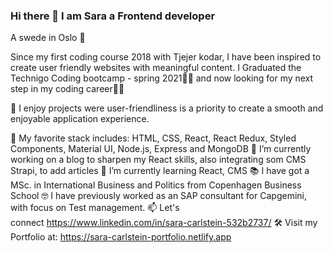 ### Hi there 👋 I am Sara a Frontend developer

A swede in Oslo 📍

Since my first coding course 2018 with Tjejer kodar, I have been inspired to create user friendly websites with meaningful content. I Graduated the Technigo Coding bootcamp - spring 2021👩‍🎓 and now looking for my next step in my coding career👩‍💻

🙏 I enjoy projects were user-friendliness is a priority to create a smooth and enjoyable application experience.

👀 My favorite stack includes: HTML, CSS, React, React Redux, Styled Components, Material UI, Node.js, Express and MongoDB
🔭 I’m currently working on a blog to sharpen my React skills, also integrating som CMS Strapi, to add articles 
🌱 I’m currently learning React, CMS
📚 I have got a MSc. in  International Business and Politics  from Copenhagen Business School
🤓 I have previously worked as an SAP consultant for Capgemini, with focus on Test management. 
📫 Let's connect https://www.linkedin.com/in/sara-carlstein-532b2737/
🛠 Visit my Portfolio at: https://sara-carlstein-portfolio.netlify.app

